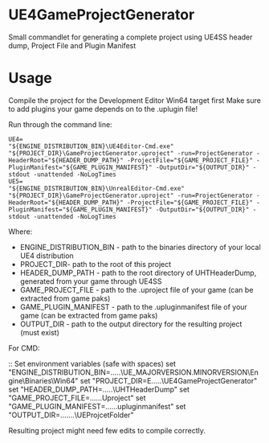 # UE4GameProjectGenerator
Small commandlet for generating a complete project using UE4SS header dump, Project File and Plugin Manifest

# Usage
Compile the project for the Development Editor Win64 target first
Make sure to add plugins your game depends on to the .uplugin file!

Run through the command line:
```
UE4=
"${ENGINE_DISTRIBUTION_BIN}\UE4Editor-Cmd.exe" "${PROJECT_DIR}\GameProjectGenerator.uproject" -run=ProjectGenerator -HeaderRoot="${HEADER_DUMP_PATH}" -ProjectFile="${GAME_PROJECT_FILE}" -PluginManifest="${GAME_PLUGIN_MANIFEST}" -OutputDir="${OUTPUT_DIR}" -stdout -unattended -NoLogTimes
UE5= 
"${ENGINE_DISTRIBUTION_BIN}\UnrealEditor-Cmd.exe" "${PROJECT_DIR}\GameProjectGenerator.uproject" -run=ProjectGenerator -HeaderRoot="${HEADER_DUMP_PATH}" -ProjectFile="${GAME_PROJECT_FILE}" -PluginManifest="${GAME_PLUGIN_MANIFEST}" -OutputDir="${OUTPUT_DIR}" -stdout -unattended -NoLogTimes
```
Where:
- ENGINE_DISTRIBUTION_BIN - path to the binaries directory of your local UE4 distribution
- PROJECT_DIR- path to the root of this project
- HEADER_DUMP_PATH - path to the root directory of UHTHeaderDump, generated from your game through UE4SS
- GAME_PROJECT_FILE - path to the .uproject file of your game (can be extracted from game paks)
- GAME_PLUGIN_MANIFEST - path to the .upluginmanifest file of your game (can be extracted from game paks)
- OUTPUT_DIR - path to the output directory for the resulting project (must exist)

For CMD:

:: Set environment variables (safe with spaces)
set "ENGINE_DISTRIBUTION_BIN=...\..\UE_MAJORVERSION.MINORVERSION\Engine\Binaries\Win64"
set "PROJECT_DIR=E...\..\UE4GameProjectGenerator"
set "HEADER_DUMP_PATH=...\..\UHTHeaderDump"
set "GAME_PROJECT_FILE=...\..\.Uproject"
set "GAME_PLUGIN_MANIFEST=...\..\.upluginmanifest"
set "OUTPUT_DIR=...\....\UEProjcetFolder"

Resulting project might need few edits to compile correctly.

